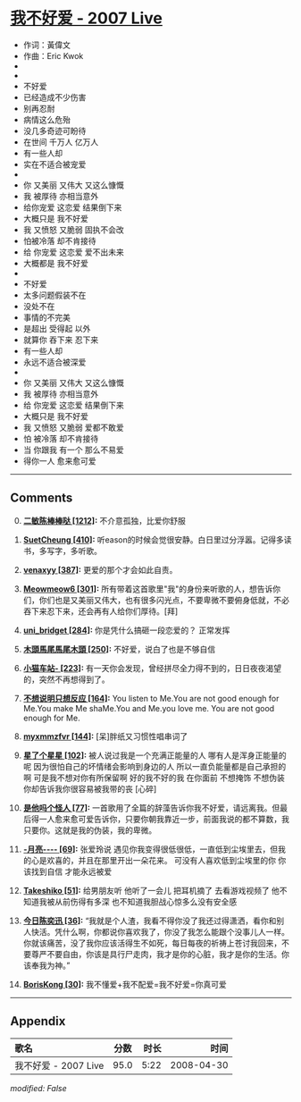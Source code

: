 # [我不好爱 - 2007 Live](https://music.163.com/song?id=65225)

* 作词：黃偉文
* 作曲：Eric Kwok
*
*
* 不好爱
* 已经造成不少伤害
* 别再忍耐
* 病情这么危殆
* 没几多奇迹可盼待
* 在世间 千万人 亿万人
* 有一些人却
* 实在不适合被宠爱
* 
* 你 又美丽 又伟大 又这么慷慨
* 我 被厚待 亦相当意外
* 给你宠爱 这恋爱 结果倒下来
* 大概只是 我不好爱
* 我 又愤怒 又脆弱 固执不会改
* 怕被冷落 却不肯接待
* 给 你宠爱 这恋爱 爱不出未来
* 大概都是 我不好爱
* 
* 不好爱
* 太多问题假装不在
* 没处不在
* 事情的不完美
* 是超出 受得起 以外
* 就算你 吞下来 忍下来
* 有一些人却
* 永远不适合被深爱
* 
* 你 又美丽 又伟大 又这么慷慨
* 我 被厚待 亦相当意外
* 给 你宠爱 这恋爱 结果倒下来
* 大概只是 我不好爱
* 我 又愤怒 又脆弱 爱都不敢爱
* 怕 被冷落 却不肯接待
* 当 你跟我 有一个 那么不易爱
* 得你一人 愈来愈可爱


---

## Comments
0. **[二敏陈棒棒哒 \[1212\]](https://music.163.com/#/user/home?id=64699111):** 不介意孤独，比爱你舒服

1. **[SuetCheung \[410\]](https://music.163.com/#/user/home?id=76322980):** 听eason的时候会觉很安静。白日里过分浮嚣。记得多读书，多写字，多听歌。

2. **[venaxyy \[387\]](https://music.163.com/#/user/home?id=126875533):** 更爱的那个才会如此自责。

3. **[Meowmeow6 \[301\]](https://music.163.com/#/user/home?id=81328103):** 所有带着这首歌里"我"的身份来听歌的人，想告诉你们，你们也是又美丽又伟大，也有很多闪光点，不要卑微不要俯身低就，不必吞下来忍下来，还会再有人给你们厚待。[拜]

4. **[uni_bridget \[284\]](https://music.163.com/#/user/home?id=510028739):** 你是凭什么搞砸一段恋爱的？ 正常发挥

5. **[木頭馬尾馬尾木頭 \[250\]](https://music.163.com/#/user/home?id=338112750):** 不好爱，说白了也是不够自信

6. **[小猫车站- \[223\]](https://music.163.com/#/user/home?id=258848149):** 有一天你会发现，曾经拼尽全力得不到的，日日夜夜渴望的，突然不再想得到了。

7. **[不想说明只想反应 \[164\]](https://music.163.com/#/user/home?id=34553351):** You listen to Me.You are not good enough for Me.You make Me shaMe.You and Me.you love me. You are not good enough for Me.

8. **[myxmmzfvr \[144\]](https://music.163.com/#/user/home?id=95721024):** [呆]胖纸又习惯性唱串词了

9. **[星了个星星 \[102\]](https://music.163.com/#/user/home?id=265903098):** 被人说过我是一个充满正能量的人 哪有人是浑身正能量的呢 因为很怕自己的坏情绪会影响到身边的人 所以一直负能量都是自己承担的啊 可是我不想对你有所保留啊 好的我不好的我 在你面前 不想掩饰 不想伪装 你却告诉我你很容易被我带的丧 [心碎]

10. **[是他吗个怪人 \[77\]](https://music.163.com/#/user/home?id=270166655):** 一首歌用了全篇的辞藻告诉你我不好爱，请远离我。但最后得一人愈来愈可爱告诉你，只要你朝我靠近一步，前面我说的都不算数，我只要你。这就是我的伪装，我的卑微。

11. **[-月亮---- \[69\]](https://music.163.com/#/user/home?id=1297237922):** 张爱玲说 遇见你我变得很低很低，一直低到尘埃里去，但我的心是欢喜的，并且在那里开出一朵花来。 可没有人喜欢低到尘埃里的你 你该找到自信 才能永远被爱

12. **[Takeshiko \[51\]](https://music.163.com/#/user/home?id=555788992):** 给男朋友听 他听了一会儿 把耳机摘了 去看游戏视频了 他不知道我被从前伤得有多深 也不知道我胆战心惊多么没有安全感

13. **[今日陈奕迅 \[36\]](https://music.163.com/#/user/home?id=332879019):** “我就是个人渣，我看不得你没了我还过得潇洒，看你和别人快活。凭什么啊，你都说你喜欢我了，你没了我怎么能跟个没事儿人一样。你就该痛苦，没了我你应该活得生不如死，每日每夜的祈祷上苍讨我回来，不要尊严不要自由，你该是具行尸走肉，我才是你的心脏，我才是你的生活。你该奉我为神。”

14. **[BorisKong \[30\]](https://music.163.com/#/user/home?id=129836726):** 我不懂爱+我不配爱=我不好爱=你真可爱



---

## Appendix

|歌名|分数|时长|时间|
|:---|:---:|---:|---:|
|我不好爱 - 2007 Live|95.0|5:22|2008-04-30

*modified: False*